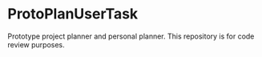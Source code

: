 # ProtoPlanUserTask
Prototype project planner and personal planner. This repository is for code review purposes.
